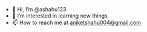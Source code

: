 - 👋 Hi, I’m @ashahu123
- 👀 I’m interested in learning new things 
- 📫 How to reach me at aniketshahu004@gmail.com
<!---
ashahu123/ashahu123 is a ✨ special ✨ repository because its `README.md` (this file) appears on your GitHub profile.
You can click the Preview link to take a look at your changes.
--->
